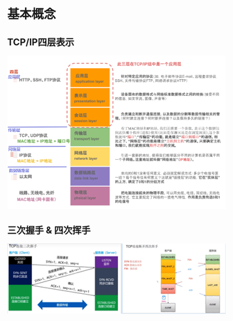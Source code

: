 # 基本概念
## TCP/IP四层表示
![](images_attachments/245700219236750.png)


## 三次握手 & 四次挥手
![](images_attachments/248461722246140.png)


